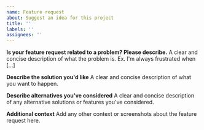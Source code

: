 ```yaml
---
name: Feature request
about: Suggest an idea for this project
title: ''
labels: ''
assignees: ''
---
```


**Is your feature request related to a
problem? Please describe.** A clear and
concise description of what the problem
is. Ex. I'm always frustrated when [...]

**Describe the solution you'd like** A
clear and concise description of what
you want to happen.

**Describe alternatives you've
considered** A clear and concise
description of any alternative solutions
or features you've considered.

**Additional context** Add any other
context or screenshots about the feature
request here.
